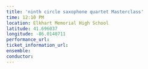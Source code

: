 ```yaml
---
title: 'ninth circle saxophone quartet Masterclass'
time: 12:10 PM
location: Elkhart Memorial High School
latitude: 41.696037
longitude: -86.0140711
performance_url: 
ticket_information_url: 
ensemble: 
conductor: 
---
```

